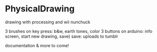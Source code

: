 PhysicalDrawing
===============

drawing with processing and wii nunchuck

3 brushes on key press: b&w, earth tones, color
3 buttons on arduino: info screen, start new drawing, save)
save: uploads to tumblr

documentation & more to come!